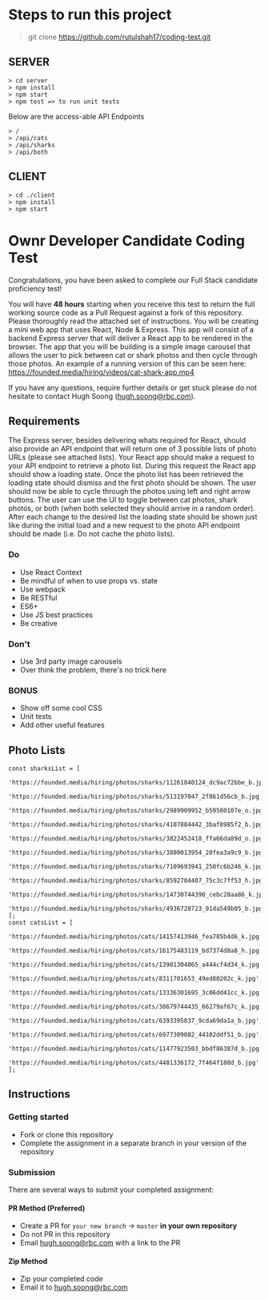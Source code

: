 # Steps to run this project

> git clone https://github.com/rutulshah17/coding-test.git

## SERVER
```
> cd server
> npm install
> npm start
> npm test => to run unit tests
```
Below are the access-able API Endpoints
```
> /
> /api/cats
> /api/sharks
> /api/both
```

## CLIENT

```
> cd ./client
> npm install
> npm start
```



# Ownr Developer Candidate Coding Test

Congratulations, you have been asked to complete our Full Stack candidate proficiency test! 

You will have **48 hours** starting when you receive this test to return the full working source code as a Pull Request against a fork of this repository. Please thoroughly read the attached set of instructions. You will be creating a mini web app that uses React, Node & Express. This app will consist of a backend Express server that will deliver a React app to be rendered in the browser. The app that you will be building is a simple image carousel that allows the user to pick between cat or
shark photos and then cycle through those photos. An example of a running version of this can be seen here:
https://founded.media/hiring/videos/cat-shark-app.mp4

If you have any questions, require further details or get stuck please do not hesitate to contact Hugh Soong (hugh.soong@rbc.com).

## Requirements

The Express server, besides delivering whats required for React, should also provide an API endpoint that will return one of 3 possible lists of photo URLs (please see attached lists). Your React app should make a request to your API endpoint to retrieve a photo list. During this request the React app should show a loading state. Once the photo list has been retrieved the loading state should dismiss and the first photo should be shown. The user should now be able to cycle through the photos using left and right arrow buttons. The user can use the UI to toggle between cat photos, shark photos, or both (when both selected they should arrive in a random order). After each change to the desired list the loading state should be shown just like during the initial load and a new request to the photo API endpoint should be made (i.e. Do not cache the photo lists).

### Do

- Use React Context
- Be mindful of when to use props vs. state
- Use webpack
- Be RESTful
- ES6+
- Use JS best practices
- Be creative

### Don't

- Use 3rd party image carousels
- Over think the problem, there's no trick here

### BONUS

- Show off some cool CSS
- Unit tests
- Add other useful features

## Photo Lists

```
const sharksList = [
 'https://founded.media/hiring/photos/sharks/11261840124_dc9ac72bbe_b.jpg',
 'https://founded.media/hiring/photos/sharks/513197047_2f861d56cb_b.jpg',
 'https://founded.media/hiring/photos/sharks/2989909952_b59500107e_o.jpg',
 'https://founded.media/hiring/photos/sharks/4107884442_3baf8985f2_b.jpg',
 'https://founded.media/hiring/photos/sharks/3822452418_ffa66da89d_o.jpg',
 'https://founded.media/hiring/photos/sharks/3800013954_20fea3a9c9_b.jpg',
 'https://founded.media/hiring/photos/sharks/7109693941_250fc6b246_k.jpg',
 'https://founded.media/hiring/photos/sharks/8592704407_75c3c7ff53_h.jpg',
 'https://founded.media/hiring/photos/sharks/14730744390_cebc28aa86_k.jpg',
 'https://founded.media/hiring/photos/sharks/4936728723_91da549b05_b.jpg',
];
const catsList = [
 'https://founded.media/hiring/photos/cats/14157413946_fea785b4d6_k.jpg',
 'https://founded.media/hiring/photos/cats/16175483119_bd7374d8a8_h.jpg',
 'https://founded.media/hiring/photos/cats/13901304865_a444cf4d34_k.jpg',
 'https://founded.media/hiring/photos/cats/8311701653_49ed80202c_k.jpg',
 'https://founded.media/hiring/photos/cats/13336301695_3c06dd41cc_k.jpg',
 'https://founded.media/hiring/photos/cats/38679744435_66279af67c_k.jpg',
 'https://founded.media/hiring/photos/cats/6393395037_9cda69da1a_b.jpg',
 'https://founded.media/hiring/photos/cats/6977309082_44102ddf51_b.jpg',
 'https://founded.media/hiring/photos/cats/11477923503_bbdf86387d_b.jpg',
 'https://founded.media/hiring/photos/cats/4481336172_7f464f180d_b.jpg'
];
```

## Instructions

### Getting started

- Fork or clone this repository
- Complete the assignment in a separate branch in your version of the repository

### Submission
There are several ways to submit your completed assignment:

#### PR Method (Preferred)
- Create a PR for `your new branch` -> `master` **in your own repository**
- Do not PR in this repository
- Email hugh.soong@rbc.com with a link to the PR

#### Zip Method
- Zip your completed code
- Email it to hugh.soong@rbc.com

